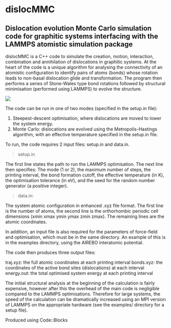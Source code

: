 # dislocMMC

## Dislocation evolution Monte Carlo simulation code for graphitic systems interfacing with the LAMMPS atomistic simulation package

dislocMMC is a C++ code to simulate the creation, motion, interaction, combination and annihilation of dislocations in graphitic systems. At the heart of the code is a unique algorithm for analysing the connectivity of an atomistic configuration to identify pairs of atoms (bonds) whose rotation leads to non-basal dislocation glide and transformation. The program then performs a series of Stone-Wales type bond rotations followed by structural minimisation (performed using LAMMPS) to evolve the structure. 

<img src="http://i68.tinypic.com/30wm7nn.jpg">

The code can be run in one of two modes (specified in the setup.in file):
  1. Steepest-descent optimisation, where dislocations are moved to lower the system energy. 
  2. Monte Carlo: dislocations are evolved using the Metropolis-Hastings algorithm, with an effective temperature specified in the setup.in file. 

To run, the code requires 2 input files: setup.in and data.in. 

> setup.in 

The first line states the path to run the LAMMPS optimisation. The next line then specifies: The mode (1 or 2), the maximum number of steps, the printing interval, the bond formation cutoff, the effective temperature (in K), the optimisation tolerance (in eV), and the seed for the random number generator (a positive integer). 

> data.in: 

The system atomic configuration in enhanced .xyz file format. The first line is the number of atoms, the second line is the orthorhombic periodic cell dimensions (xmin xmax ymin ymax zmin zmax). The remaining lines are the atomic coordinates. 

In addition, an input file is also required for the parameters of force-field and optimisation, which must be in the same directory. An example of this is in the examples directory, using the AIREBO interatomic potential. 

The code then produces three output files: 

  traj.xyz: the full atomic coordinates at each printing interval
  bonds.xyz: the coordinates of the active bond sites (dislocations) at each interval
  energy.out: the total optimised system energy at each printing interval

The initial structural analysis at the beginning of the calculation is fairly expensive, however after this the overhead of the main code is negligible compared to the LAMMPS optimisations. Therefore for large systems, the speed of the calculation can be dramatically increased using an MPI version of LAMMPS on the appropriate hardware (see the examples/ directory for a setup file).  

Produced using Code::Blocks 

